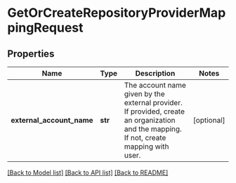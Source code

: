 # GetOrCreateRepositoryProviderMappingRequest

## Properties
Name | Type | Description | Notes
------------ | ------------- | ------------- | -------------
**external_account_name** | **str** | The account name given by the external provider. If provided, create an organization and the mapping. If not, create mapping with user. | [optional] 

[[Back to Model list]](../README.md#documentation-for-models) [[Back to API list]](../README.md#documentation-for-api-endpoints) [[Back to README]](../README.md)

